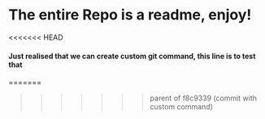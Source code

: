 # The entire Repo is a readme, enjoy! #
<<<<<<< HEAD


#### Just realised that we can create custom git command, this line is to test that ####
=======
>>>>>>> parent of f8c9339 (commit with custom command)
